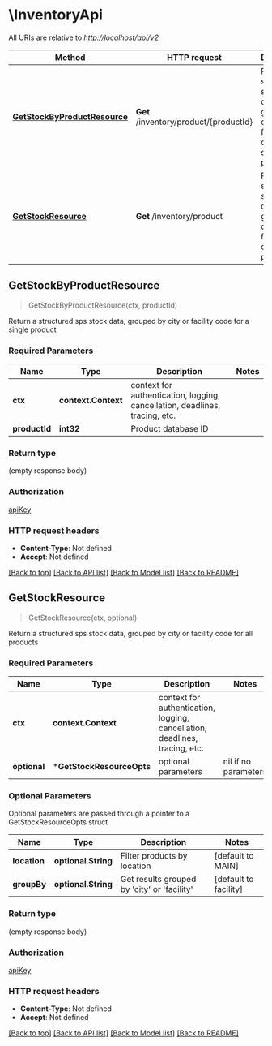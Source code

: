 # \InventoryApi

All URIs are relative to *http://localhost/api/v2*

Method | HTTP request | Description
------------- | ------------- | -------------
[**GetStockByProductResource**](InventoryApi.md#GetStockByProductResource) | **Get** /inventory/product/{productId} | Return a structured sps stock data, grouped by city or facility code for a single product
[**GetStockResource**](InventoryApi.md#GetStockResource) | **Get** /inventory/product | Return a structured sps stock data, grouped by city or facility code for all products



## GetStockByProductResource

> GetStockByProductResource(ctx, productId)

Return a structured sps stock data, grouped by city or facility code for a single product

### Required Parameters


Name | Type | Description  | Notes
------------- | ------------- | ------------- | -------------
**ctx** | **context.Context** | context for authentication, logging, cancellation, deadlines, tracing, etc.
**productId** | **int32**| Product database ID | 

### Return type

 (empty response body)

### Authorization

[apiKey](../README.md#apiKey)

### HTTP request headers

- **Content-Type**: Not defined
- **Accept**: Not defined

[[Back to top]](#) [[Back to API list]](../README.md#documentation-for-api-endpoints)
[[Back to Model list]](../README.md#documentation-for-models)
[[Back to README]](../README.md)


## GetStockResource

> GetStockResource(ctx, optional)

Return a structured sps stock data, grouped by city or facility code for all products

### Required Parameters


Name | Type | Description  | Notes
------------- | ------------- | ------------- | -------------
**ctx** | **context.Context** | context for authentication, logging, cancellation, deadlines, tracing, etc.
 **optional** | ***GetStockResourceOpts** | optional parameters | nil if no parameters

### Optional Parameters

Optional parameters are passed through a pointer to a GetStockResourceOpts struct


Name | Type | Description  | Notes
------------- | ------------- | ------------- | -------------
 **location** | **optional.String**| Filter products by location | [default to MAIN]
 **groupBy** | **optional.String**| Get results grouped by &#39;city&#39; or &#39;facility&#39; | [default to facility]

### Return type

 (empty response body)

### Authorization

[apiKey](../README.md#apiKey)

### HTTP request headers

- **Content-Type**: Not defined
- **Accept**: Not defined

[[Back to top]](#) [[Back to API list]](../README.md#documentation-for-api-endpoints)
[[Back to Model list]](../README.md#documentation-for-models)
[[Back to README]](../README.md)

